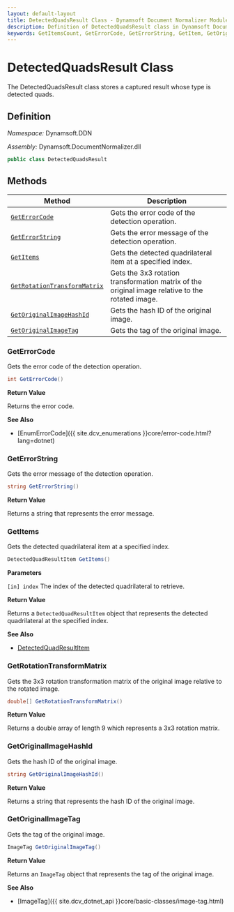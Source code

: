 ```yaml
---
layout: default-layout
title: DetectedQuadsResult Class - Dynamsoft Document Normalizer Module .NET Edition API Reference
description: Definition of DetectedQuadsResult class in Dynamsoft Document Normalizer Module .NET Edition.
keywords: GetItemsCount, GetErrorCode, GetErrorString, GetItem, GetOriginalImageHashId, GetOriginalImageTag, DetectedQuadsResult, api reference
---
```


# DetectedQuadsResult Class

The DetectedQuadsResult class stores a captured result whose type is detected quads.

## Definition

*Namespace:* Dynamsoft.DDN

*Assembly:* Dynamsoft.DocumentNormalizer.dll

```csharp
public class DetectedQuadsResult
```

## Methods

| Method | Description |
|--------|-------------|
| [`GetErrorCode`](#geterrorcode) | Gets the error code of the detection operation. |
| [`GetErrorString`](#geterrorstring) | Gets the error message of the detection operation. |
| [`GetItems`](#getitems) | Gets the detected quadrilateral item at a specified index. |
| [`GetRotationTransformMatrix`](#getrotationtransformmatrix) | Gets the 3x3 rotation transformation matrix of the original image relative to the rotated image.|
| [`GetOriginalImageHashId`](#getoriginalimagehashid) | Gets the hash ID of the original image. |
| [`GetOriginalImageTag`](#getoriginalimagetag) | Gets the tag of the original image. |

### GetErrorCode

Gets the error code of the detection operation.

```csharp
int GetErrorCode()
```

**Return Value**

Returns the error code.

**See Also**

* [EnumErrorCode]({{ site.dcv_enumerations }}core/error-code.html?lang=dotnet)

### GetErrorString

Gets the error message of the detection operation.

```csharp
string GetErrorString()
```

**Return Value**

Returns a string that represents the error message.

### GetItems

Gets the detected quadrilateral item at a specified index.

```csharp
DetectedQuadResultItem GetItems()
```

**Parameters**

`[in] index` The index of the detected quadrilateral to retrieve.

**Return Value**

Returns a `DetectedQuadResultItem` object that represents the detected quadrilateral at the specified index.

**See Also**

* [DetectedQuadResultItem](detected-quad-result-item.md)

### GetRotationTransformMatrix

Gets the 3x3 rotation transformation matrix of the original image relative to the rotated image.

```csharp
double[] GetRotationTransformMatrix()
```

**Return Value**

Returns a double array of length 9 which represents a 3x3 rotation matrix.

### GetOriginalImageHashId

Gets the hash ID of the original image.

```csharp
string GetOriginalImageHashId()
```

**Return Value**

Returns a string that represents the hash ID of the original image.

### GetOriginalImageTag

Gets the tag of the original image.

```csharp
ImageTag GetOriginalImageTag()
```

**Return Value**

Returns an `ImageTag` object that represents the tag of the original image.

**See Also**

* [ImageTag]({{ site.dcv_dotnet_api }}core/basic-classes/image-tag.html)

